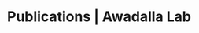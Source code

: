 ---
title: Publications | Awadalla Lab
permalink: /publications/
published: false
isPublic_b: true

publicationType_txt: journal
title_txt: "Aortic Dilatation Associated With a De Novo Mutation in the SOX18 Gene: Expanding the Clinical Spectrum of Hypotrichosis-Lymphedema-Telangiectasia Syndrome."
pmid_tl: 26148450
publishDate_tdt: "2016-01-01T07:23:33.000Z"
journalTitle_txt: "The Canadian journal of cardiology"
volume_tpl: 32
issue_tpl: 1
doi_txt: "10.1016/j.cjca.2015.04.004"
authors_list: 
  - author_txt: "Wünnemann F"
  - author_txt: "Kokta V"
  - author_txt: "Leclerc S"
  - author_txt: "Thibeault M"
  - author_txt: "McCuaig C"
  - author_txt: "Hatami A"
  - author_txt: "Stheneur C"
  - author_txt: "Grenier JC"
  - author_txt: "Awadalla P"
  - author_txt: "Mitchell GA"
  - author_txt: "Andelfinger G"
  - author_txt: "Preuss C"
---
